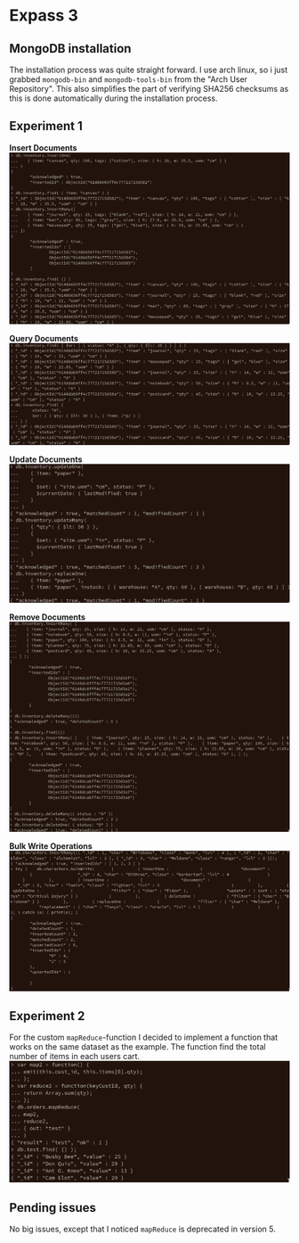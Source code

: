# Expass 3

## MongoDB installation
The installation process was quite straight forward. I use arch linux, so i just grabbed `mongodb-bin` and `mongodb-tools-bin` from the "Arch User Repository". This also simplifies the part of verifying SHA256 checksums as this is done automatically during the installation process.

## Experiment 1
**Insert Documents**
![crud1](experiment1/crud1.png)

**Query Documents**
![crud2](experiment1/crud2.png)

**Update Documents**
![crud3](experiment1/crud3.png)

**Remove Documents**
![crud4](experiment1/crud4.png)

**Bulk Write Operations**
![crud5](experiment1/crud5.png)

## Experiment 2
For the custom `mapReduce`-function I decided to implement a function that works on the same dataset as the example. The function find the total number of items in each users cart.
![mapReduce](experiment2/mapreduce.png)

## Pending issues
No big issues, except that I noticed `mapReduce` is deprecated in version 5.
